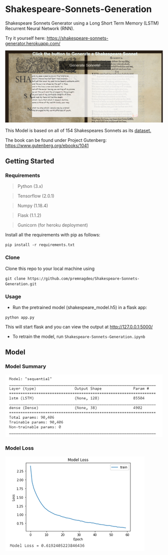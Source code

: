 # Shakespeare-Sonnets-Generation

Shakespeare Sonnets Generator using a Long Short Term Memory (LSTM) Recurrent Neural Network (RNN).

Try it yourself here: https://shakespeare-sonnets-generator.herokuapp.com/

![Screenshot](images/screenshot.png)

This Model is based on all of 154 Shakespeares Sonnets as its [dataset.](shakespeare_sonnets_dataset.txt)

The book can be found under Project Gutenberg:
https://www.gutenberg.org/ebooks/1041


## Getting Started

### Requirements
> Python (3.x)

> Tensorflow (2.0.1)

> Numpy (1.18.4)

> Flask (1.1.2)

> Gunicorn (for heroku deployment)


Install all the requirements with pip as follows:

`pip install -r requirements.txt`


### Clone
Clone this repo to your local machine using 

` git clone https://github.com/premnagdeo/Shakespeare-Sonnets-Generation.git `


### Usage

* Run the pretrained model (shakespeare_model.h5) in a flask app:

` python app.py `

This will start flask and you can view the output at http://127.0.0.1:5000/


* To retrain the model, run `Shakespeare-Sonnets-Generation.ipynb`


## Model

### Model Summary
![Model Summary](images/model_summary.png)


### Model Loss
![Model Loss](images/plot.png)

